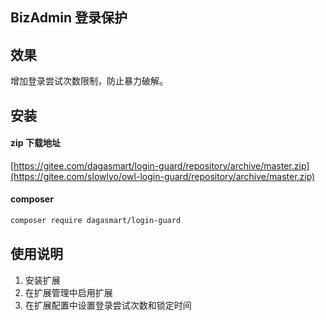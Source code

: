 ## BizAdmin 登录保护

## 效果

增加登录尝试次数限制，防止暴力破解。

## 安装

#### zip 下载地址

[https://gitee.com/dagasmart/login-guard/repository/archive/master.zip](https://gitee.com/slowlyo/owl-login-guard/repository/archive/master.zip)

#### composer

```bash
composer require dagasmart/login-guard
```

## 使用说明

1. 安装扩展
2. 在扩展管理中启用扩展
3. 在扩展配置中设置登录尝试次数和锁定时间
